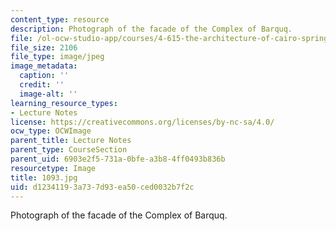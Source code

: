 ```yaml
---
content_type: resource
description: Photograph of the facade of the Complex of Barquq.
file: /ol-ocw-studio-app/courses/4-615-the-architecture-of-cairo-spring-2002/d12341193a737d93ea50ced0032b7f2c_1093.jpg
file_size: 2106
file_type: image/jpeg
image_metadata:
  caption: ''
  credit: ''
  image-alt: ''
learning_resource_types:
- Lecture Notes
license: https://creativecommons.org/licenses/by-nc-sa/4.0/
ocw_type: OCWImage
parent_title: Lecture Notes
parent_type: CourseSection
parent_uid: 6903e2f5-731a-0bfe-a3b8-4ff0493b836b
resourcetype: Image
title: 1093.jpg
uid: d1234119-3a73-7d93-ea50-ced0032b7f2c
---
```

Photograph of the facade of the Complex of Barquq.